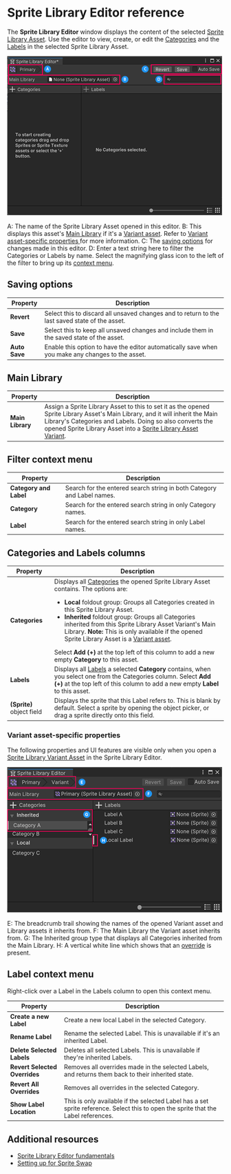 # Sprite Library Editor reference

The **Sprite Library Editor** window displays the content of the selected [Sprite Library Asset](SL-Asset.md). Use the editor to view, create, or edit the [Categories](SL-Editor.md#categories) and the [Labels](SL-Editor.md#labels) in the selected Sprite Library Asset.

![The Sprite Library Editor window, with the top area labelled. The asset name (A) and main library (B) are on the left, and the saving options (C) and filter (D) are on the right.](images/sl-editor-blank.png)

A: The name of the Sprite Library Asset opened in this editor.
B: This displays this asset's [Main Library](SL-Main-Library.md) if it's a [Variant asset](SL-Asset.md#convert-a-sprite-library-asset-into-a-variant). Refer to [Variant asset-specific properties ](#variant-asset-specific-properties) for more information.
C: The [saving options](#saving-options) for changes made in this editor.
D: Enter a text string here to filter the Categories or Labels by name. Select the magnifying glass icon to the left of the filter to bring up its [context menu](#filter-context-menu).

## Saving options

Property  | Description
--|--
**Revert** | Select this to discard all unsaved changes and to return to the last saved state of the asset.
**Save** | Select this to keep all unsaved changes and include them in the saved state of the asset.
**Auto Save** | Enable this option to have the editor automatically save when you make any changes to the asset.

## Main Library

Property | Description |
-----|------|
**Main Library**| Assign a Sprite Library Asset to this to set it as the opened Sprite Library Asset's Main Library, and it will inherit the Main Library's Categories and Labels. Doing so also converts the opened Sprite Library Asset into a [Sprite Library Asset Variant](SL-Asset.md#convert-a-sprite-library-asset-into-a-variant).

## Filter context menu

Property | Description
--|--
**Category and Label** | Search for the entered search string in both Category and Label names.
**Category** | Search for the entered search string in only Category names.
**Label** | Search for the entered search string in only Label names.

## Categories and Labels columns

| Property | Description |
|-|-|
| **Categories** | Displays all [Categories](SL-Editor.md#categories) the opened Sprite Library Asset contains. The options are: <ul><li>**Local** foldout group: Groups all Categories created in this Sprite Library Asset.</li><li>**Inherited** foldout group: Groups all Categories inherited from this Sprite Library Asset Variant's Main Library. **Note:** This is only available if the opened Sprite Library Asset is a [Variant asset](SL-Asset.md#convert-a-sprite-library-asset-into-a-variant).</li></ul> Select **Add (+)** at the top left of this column to add a new empty **Category** to this asset. |
| **Labels** | Displays all [Labels](SL-Editor.md#labels) a selected **Category** contains, when you select one from the Categories column. Select **Add (+)** at the top left of this column to add a new empty **Label** to this asset. |
| **(Sprite)** object field | Displays the sprite that this Label refers to. This is blank by default. Select a sprite by opening the object picker, or drag a sprite directly onto this field. |

### Variant asset-specific properties
The following properties and UI features are visible only when you open a [Sprite Library Variant Asset](SL-Asset.md#convert-a-sprite-library-asset-into-a-variant) in the Sprite Library Editor.

![The Variant window. The breadcrumb trail (E) and main library (F) are at the top. The list of inherited categories (G) is on the left. In the **Labels** section, one label has a white line (H) that indicates an override.](images/sl-editor-variant-annotated.png)

E: The breadcrumb trail showing the names of the opened Variant asset and Library assets it inherits from.
F: The Main Library the Variant asset inherits from.
G: The Inherited group type that displays all Categories inherited from the Main Library.
H: A vertical white line which shows that an [override](SL-Main-Library.md#create-overrides) is present.

## Label context menu

Right-click over a Label in the Labels column to open this context menu.

| Property | Description |
|-|-|
| **Create a new Label** | Create a new local Label in the selected Category. |
| **Rename Label** | Rename the selected Label. This is unavailable if it's an inherited Label. |
| **Delete Selected Labels** | Deletes all selected Labels. This is unavailable if they're inherited Labels. |
| **Revert Selected Overrides** | Removes all overrides made in the selected Labels, and returns them back to their inherited state. |
| **Revert All Overrides**| Removes all overrides in the selected Category. |
| **Show Label Location** | This is only available if the selected Label has a set sprite reference. Select this to open the sprite that the Label references. |

## Additional resources
- [Sprite Library Editor fundamentals](SL-Editor.md)
- [Setting up for Sprite Swap](SpriteSwapSetup.md)
